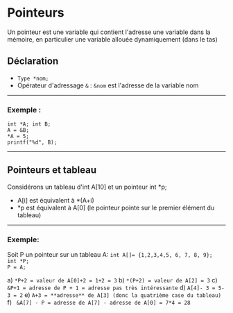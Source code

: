 # Pointeurs

Un pointeur est une variable qui contient l'adresse une variable dans la mémoire, en particulier une variable allouée dynamiquement (dans le tas)

## Déclaration

* ```Type *nom;```
* Opérateur d'adressage ```&``` : ```&nom``` est l'adresse de la variable nom

--------------------
### Exemple : 
```int *A; int B;```  
```A = &B;```  
```*A = 5;```  
```printf("%d", B);```

--------------------
## Pointeurs et tableau

Considérons un tableau d'int A[10] et un pointeur int *p;
* A[i] est équivalent à *(A+i)
* *p est équivalent à A[0] (le pointeur pointe sur le premier élément du tableau)

--------------------
### Exemple:
Soit P un pointeur sur un tableau A:
```int A[]= {1,2,3,4,5, 6, 7, 8, 9};```  
```int *P;```  
```P = A;```  

a) ```*P+2 = valeur de A[0]+2 = 1+2 = 3```
b) ```*(P+2) = valeur de A[2] = 3```
c) ```&P+1 = adresse de P + 1 = adresse pas très intéressante```
d) ```A[4]- 3 = 5-3 = 2```
e) ```A+3 = **adresse** de A[3] (donc la quatrième case du tableau) ```
f) ``` &A[7] - P = adresse de A[7] - adresse de A[0] = 7*4 = 28```
